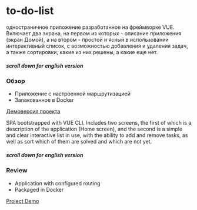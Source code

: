 # to-do-list
одностраничное приложение разработанное на фреймворке VUE.
Включает два экрана, на первом из которых - описание приложения (экран Домой), а на втором - простой и ясный в использовании интерактивный список, с возможностью добавления и удаления задач, а также сортировки, какие из них решены, а какие еще нет.
##### scroll down for english version
### Обзор
 
* Приложение с настроенной маршрутизацией
* Запакованное в Docker

[Демоверсия проекта](https://olgastrelk.github.io/TodoList/)

SPA bootstrapped with VUE CLI.
Includes two screens, the first of which is a description of the application (Home screen), and the second is a simple and clear interactive list in use, with the ability to add and remove tasks, as well as sort which of them are solved and which are not yet.
##### scroll down for english version
### Review
 
* Application with configured routing
* Packaged in Docker

[Project Demo](https://olgastrelk.github.io/TodoList/)
